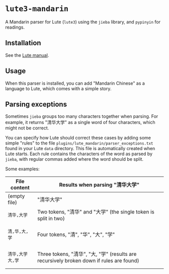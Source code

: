 # `lute3-mandarin`

A Mandarin parser for Lute (`lute3`) using the `jieba` library, and
`pypinyin` for readings.

## Installation

See the [Lute manual](https://luteorg.github.io/lute-manual/install/plugins.html).

## Usage

When this parser is installed, you can add "Mandarin Chinese" as a
language to Lute, which comes with a simple story.

## Parsing exceptions

Sometimes `jieba` groups too many characters together when parsing.
For example, it returns "清华大学" as a single word of four
characters, which might not be correct.

You can specify how Lute should correct these cases by adding some
simple "rules" to the file
`plugins/lute_mandarin/parser_exceptions.txt` found in your Lute
`data` directory.  This file is automatically created when Lute
starts.  Each rule contains the characters of the word as parsed by
`jieba`, with regular commas added where the word should be split.

Some examples:

| File content | Results when parsing "清华大学" |
| --- | --- |
| (empty file) | "清华大学" |
| <pre><code>清华,大学</code></pre> | Two tokens, "清华" and "大学" (the single token is split in two) |
| <pre><code>清,华,大,学</code></pre> | Four tokens, "清", "华", "大", "学" |
| <pre><code>清华,大学<br>大,学</code></pre> | Three tokens, "清华", "大, "学" (results are recursively broken down if rules are found) |
